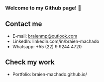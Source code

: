 ### Welcome to my Github page! 👋

## Contact me
 - E-mail: braienmp@outlook.com
 - LinkedIn: linkedin.com/in/braien-machado
 - Whatsapp: +55 (22) 9 9244 4720

## Check my work
- Portfolio: braien-machado.github.io/
